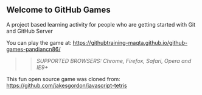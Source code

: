 ## Welcome to GitHub Games

A project based learning activity for people who are getting started with Git and GitHub Server

You can play the game at: https://githubtraining-maqta.github.io/github-games-pandiancn86/

>> _*SUPPORTED BROWSERS*: Chrome, Firefox, Safari, Opera and IE9+_

This fun open source game was cloned from: https://github.com/jakesgordon/javascript-tetris
